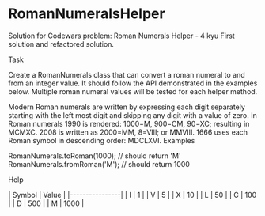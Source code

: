 # RomanNumeralsHelper

Solution for Codewars problem: Roman Numerals Helper - 4 kyu
First solution and refactored solution.

Task

Create a RomanNumerals class that can convert a roman numeral to and from an integer value. It should follow the API demonstrated in the examples below. Multiple roman numeral values will be tested for each helper method.

Modern Roman numerals are written by expressing each digit separately starting with the left most digit and skipping any digit with a value of zero. In Roman numerals 1990 is rendered: 1000=M, 900=CM, 90=XC; resulting in MCMXC. 2008 is written as 2000=MM, 8=VIII; or MMVIII. 1666 uses each Roman symbol in descending order: MDCLXVI.
Examples

RomanNumerals.toRoman(1000); // should return 'M'
RomanNumerals.fromRoman('M'); // should return 1000

Help

| Symbol | Value | |----------------| | I | 1 | | V | 5 | | X | 10 | | L | 50 | | C | 100 | | D | 500 | | M | 1000 |
